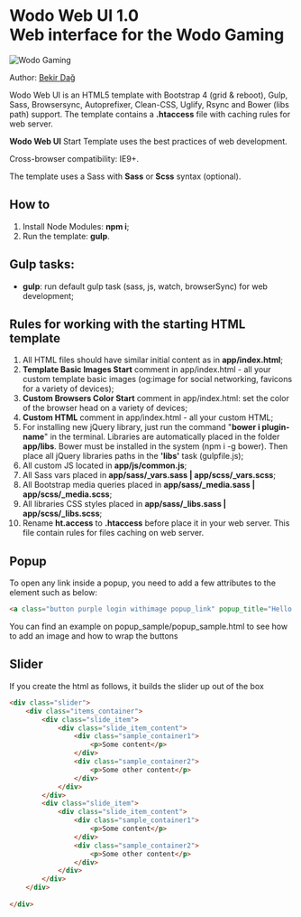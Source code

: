 

<h1><strong>Wodo Web UI 1.0</strong> <br>Web interface for the Wodo Gaming</h1>

<p>
	<img src="https://raw.githubusercontent.com/wodo-platform/wg-web-ui/master/app/img/_src/branding/wodo_brandingimg/dst/svg?token=AAESYQUT2HAOJ2HJP2UGRVTBSI5BS" alt="Wodo Gaming">
</p>

<p>Author: <a href="https://bekirdag.com" target="_blank">Bekir Dağ</a></p>

<p>Wodo Web UI is an HTML5 template with Bootstrap 4 (grid & reboot), Gulp, Sass, Browsersync, Autoprefixer, Clean-CSS, Uglify, Rsync and Bower (libs path) support. The template contains a <strong>.htaccess</strong> file with caching rules for web server.</p>

<p><strong>Wodo Web UI</strong> Start Template uses the best practices of web development.</p>

<p>Cross-browser compatibility: IE9+.</p>

<p>The template uses a Sass with <strong>Sass</strong> or <strong>Scss</strong> syntax (optional).</p>

<h2>How to</h2>

<ol>
	<li>Install Node Modules: <strong>npm i</strong>;</li>
	<li>Run the template: <strong>gulp</strong>.</li>
</ol>

<h2>Gulp tasks:</h2>

<ul>
	<li><strong>gulp</strong>: run default gulp task (sass, js, watch, browserSync) for web development;</li>
</ul>

<h2>Rules for working with the starting HTML template</h2>

<ol>
	<li>All HTML files should have similar initial content as in <strong>app/index.html</strong>;</li>
	<li><strong>Template Basic Images Start</strong> comment in app/index.html - all your custom template basic images (og:image for social networking, favicons for a variety of devices);</li>
	<li><strong>Custom Browsers Color Start</strong> comment in app/index.html: set the color of the browser head on a variety of devices;</li>
	<li><strong>Custom HTML</strong> comment in app/index.html - all your custom HTML;</li>
	<li>For installing new jQuery library, just run the command "<strong>bower i plugin-name</strong>" in the terminal. Libraries are automatically placed in the folder <strong>app/libs</strong>. Bower must be installed in the system (npm i -g bower). Then place all jQuery libraries paths in the <strong>'libs'</strong> task (gulpfile.js);</li>
	<li>All custom JS located in <strong>app/js/common.js</strong>;</li>
	<li>All Sass vars placed in <strong>app/sass/_vars.sass | app/scss/_vars.scss</strong>;</li>
	<li>All Bootstrap media queries placed in <strong>app/sass/_media.sass | app/scss/_media.scss</strong>;</li>
	<li>All libraries CSS styles placed in <strong>app/sass/_libs.sass | app/scss/_libs.scss</strong>;</li>
	<li>Rename <strong>ht.access</strong> to <strong>.htaccess</strong> before place it in your web server. This file contain rules for files caching on web server.</li>
</ol>


<h2>Popup</h2>

<p>To open any link inside a popup, you need to add a few attributes to the element such as below: </p>

```html
<a class="button purple login withimage popup_link" popup_title="Hello World!" popup_content="/popup_sample/popup_sample.html">SIGN IN/ SIGN UP</a>
```

<p>You can find an example on popup_sample/popup_sample.html to see how to add an image and how to wrap the buttons</p>

<h2>Slider</h2>

<p>If you create the html as follows, it builds the slider up out of the box</p>

```html
<div class="slider">
	<div class="items_container">
		<div class="slide_item">
			<div class="slide_item_content">
				<div class="sample_container1">
					<p>Some content</p>
				</div>
				<div class="sample_container2">
					<p>Some other content</p>
				</div>
			</div>
		</div>
		<div class="slide_item">
			<div class="slide_item_content">
				<div class="sample_container1">
					<p>Some content</p>
				</div>
				<div class="sample_container2">
					<p>Some other content</p>
				</div>
			</div>
		</div>
	</div>
	
</div>
```